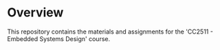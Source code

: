 # Overview
This repository contains the materials and assignments for the 'CC2511 - Embedded Systems Design' course.
